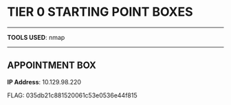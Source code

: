 # TIER 0 STARTING POINT BOXES

--------------------------------------------------------------------

**TOOLS USED**: nmap

--------------------------------------------------------------------

## APPOINTMENT BOX

**IP Address**: 10.129.98.220



FLAG: 035db21c881520061c53e0536e44f815
